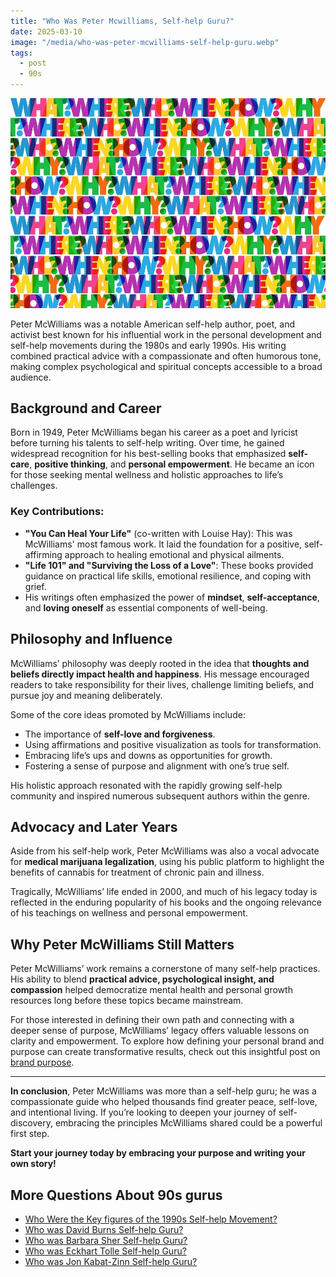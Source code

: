 ```yaml
---
title: "Who Was Peter Mcwilliams, Self-help Guru?"
date: 2025-03-10
image: "/media/who-was-peter-mcwilliams-self-help-guru.webp"
tags:
  - post
  - 90s
---
```


![Who Was Peter Mcwilliams, Self-help Guru?](/media/who-was-peter-mcwilliams-self-help-guru.webp)

Peter McWilliams was a notable American self-help author, poet, and activist best known for his influential work in the personal development and self-help movements during the 1980s and early 1990s. His writing combined practical advice with a compassionate and often humorous tone, making complex psychological and spiritual concepts accessible to a broad audience.

## Background and Career

Born in 1949, Peter McWilliams began his career as a poet and lyricist before turning his talents to self-help writing. Over time, he gained widespread recognition for his best-selling books that emphasized **self-care**, **positive thinking**, and **personal empowerment**. He became an icon for those seeking mental wellness and holistic approaches to life’s challenges.

### Key Contributions:
- **"You Can Heal Your Life"** (co-written with Louise Hay): This was McWilliams' most famous work. It laid the foundation for a positive, self-affirming approach to healing emotional and physical ailments.
- **"Life 101" and "Surviving the Loss of a Love"**: These books provided guidance on practical life skills, emotional resilience, and coping with grief.
- His writings often emphasized the power of **mindset**, **self-acceptance**, and **loving oneself** as essential components of well-being.

## Philosophy and Influence

McWilliams’ philosophy was deeply rooted in the idea that **thoughts and beliefs directly impact health and happiness**. His message encouraged readers to take responsibility for their lives, challenge limiting beliefs, and pursue joy and meaning deliberately.

Some of the core ideas promoted by McWilliams include:
- The importance of **self-love and forgiveness**.
- Using affirmations and positive visualization as tools for transformation.
- Embracing life’s ups and downs as opportunities for growth.
- Fostering a sense of purpose and alignment with one’s true self.

His holistic approach resonated with the rapidly growing self-help community and inspired numerous subsequent authors within the genre.

## Advocacy and Later Years

Aside from his self-help work, Peter McWilliams was also a vocal advocate for **medical marijuana legalization**, using his public platform to highlight the benefits of cannabis for treatment of chronic pain and illness.

Tragically, McWilliams’ life ended in 2000, and much of his legacy today is reflected in the enduring popularity of his books and the ongoing relevance of his teachings on wellness and personal empowerment.

## Why Peter McWilliams Still Matters

Peter McWilliams’ work remains a cornerstone of many self-help practices. His ability to blend **practical advice, psychological insight, and compassion** helped democratize mental health and personal growth resources long before these topics became mainstream.

For those interested in defining their own path and connecting with a deeper sense of purpose, McWilliams’ legacy offers valuable lessons on clarity and empowerment. To explore how defining your personal brand and purpose can create transformative results, check out this insightful post on [brand purpose](https://supertotallyawesome.com/posts/brand-purpose).

---

**In conclusion**, Peter McWilliams was more than a self-help guru; he was a compassionate guide who helped thousands find greater peace, self-love, and intentional living. If you’re looking to deepen your journey of self-discovery, embracing the principles McWilliams shared could be a powerful first step.

**Start your journey today by embracing your purpose and writing your own story!**

## More Questions About 90s gurus

- [Who Were the Key figures of the 1990s Self-help Movement?](/posts/who-were-the-key-figures-of-the-1990s-self-help-mo)
- [Who was David Burns Self-help Guru?](/posts/who-was-david-burns-self-help-guru)
- [Who was Barbara Sher Self-help Guru?](/posts/who-was-barbara-sher-self-help-guru)
- [Who was Eckhart Tolle Self-help Guru?](/posts/who-was-eckhart-tolle-self-help-guru)
- [Who was Jon Kabat-Zinn Self-help Guru?](/posts/who-was-jon-kabat-zinn-self-help-guru)
